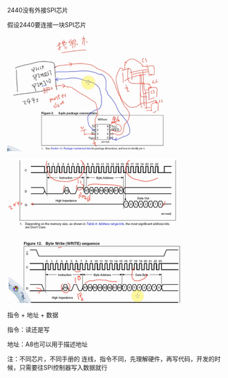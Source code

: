 2440没有外接SPI芯片

假设2440要连接一块SPI芯片

![caption](./pic/spi_1.png)

![caption](./pic/spi_2.png)

指令 + 地址 + 数据

指令：读还是写

地址：A8也可以用于描述地址


注：不同芯片，不同手册的 连线，指令不同，先理解硬件，再写代码，开发的时候，只需要往SPI控制器写入数据就行


